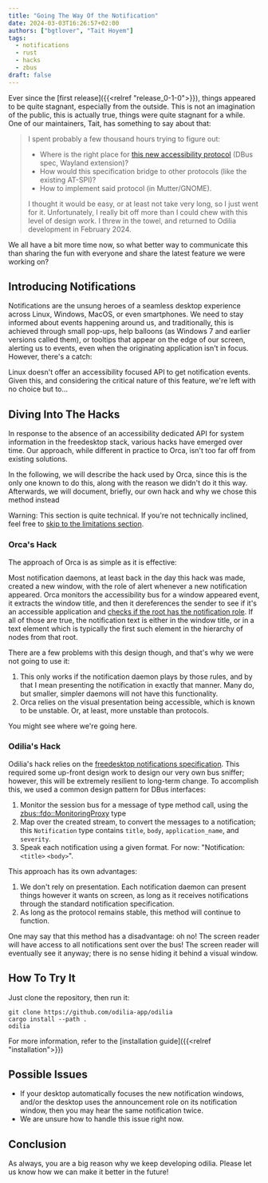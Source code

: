 ```yaml
---
title: "Going The Way Of the Notification"
date: 2024-03-03T16:26:57+02:00
authors: ["bgtlover", "Tait Hoyem"]
tags:
  - notifications
  - rust
  - hacks
  - zbus
draft: false
---
```


Ever since the [first release]({{<relref "release_0-1-0">}}), things appeared to be quite stagnant, especially from the outside. This is not an imagination of the public, this is actually true, things were quite stagnant for a while.
One of our maintainers, Tait, has something to say about that:

> I spent probably a few thousand hours trying to figure out:
> - Where is the right place for [this new accessibility protocol](https://github.com/flatpak/xdg-desktop-portal/issues/1046) (DBus spec, Wayland extension)?
> - How would this specification bridge to other protocols (like the existing AT-SPI)?
> - How to implement said protocol (in Mutter/GNOME).
>
> I thought it would be easy, or at least not take very long, so I just went for it.
> Unfortunately, I really bit off more than I could chew with this level of design work.
> I threw in the towel, and returned to Odilia development in February 2024.

We all have a bit more time now, so what better way to communicate this than sharing the fun with everyone and share the latest feature we were working on?

## Introducing Notifications

Notifications are the unsung heroes of a seamless desktop experience across Linux, Windows, MacOS, or even smartphones.
We need to stay informed about events happening around us, and traditionally, this is achieved through small pop-ups, help balloons (as Windows 7 and earlier versions called them), or tooltips that appear on the edge of our screen, alerting us to events, even when the originating application isn't in focus.
However, there's a catch:

Linux doesn't offer an accessibility focused API to get notification events.
Given this, and considering the critical nature of this feature, we're left with no choice but to...

## Diving Into The Hacks

In response to the absence of an accessibility dedicated API for system information in the freedesktop stack, various hacks have emerged over time.
Our approach, while different in practice to Orca, isn't too far off from existing solutions.

In the following, we will describe the hack used by Orca, since this is the only one known to do this, along with the reason we didn't do it this way.
Afterwards, we will document, briefly, our own hack and why we chose this method instead

Warning: This section is quite technical. If you're not technically inclined, feel free to [skip to the limitations section](#limitations).

### Orca's Hack

The approach of Orca is as simple as it is effective:

Most notification daemons, at least back in the day this hack was made, created a new window, with the role of alert whenever a new notification appeared.
Orca monitors the accessibility bus for a window appeared event, it extracts the window title, and then it dereferences the sender to see if it's an accessible application and [checks if the root has the notification role](https://gitlab.gnome.org/GNOME/Orca/-/blob/gnome-46/src/Orca/scripts/apps/notification-daemon/script.py?ref_type=heads).
If all of those are true, the notification text is either in the window title, or in a text element which is typically the first such element in the hierarchy of nodes from that root.

There are a few problems with this design though, and that's why we were not going to use it:

1. This only works if the notification daemon plays by those rules, and by that I mean presenting the notification in exactly that manner. Many do, but smaller, simpler daemons will not have this functionality.
2. Orca relies on the visual presentation being accessible, which is known to be unstable. Or, at least, more unstable than protocols.

You might see where we're going here.

### Odilia's Hack

Odilia's hack relies on the [freedesktop notifications specification](https://specifications.freedesktop.org/notification-spec/notification-spec-latest.html).
This required some up-front design work to design our very own bus sniffer; however, this will be extremely resilient to long-term change.
To accomplish this, we used a common design pattern for DBus interfaces:

1. Monitor the session bus for a message of type method call, using the [zbus::fdo::MonitoringProxy](https://docs.rs/zbus/latest/zbus/fdo/struct.MonitoringProxy.html) type
2. Map over the created stream, to convert the messages to a notification; this `Notification` type contains `title`, `body`, `application_name`, and `severity`.
3. Speak each notification using a given format. For now: "Notification: `<title>` `<body>`".

This approach has its own advantages:

1. We don't rely on presentation. Each notification daemon can present things however it wants on screen, as long as it receives notifications through the standard notification specification.
2. As long as the protocol remains stable, this method will continue to function.

One may say that this method has a disadvantage: oh no! The screen reader will have access to all notifications sent over the bus!
The screen reader will eventually see it anyway; there is no sense hiding it behind a visual window.

## How To Try It

Just clone the repository, then run it:

```shell
git clone https://github.com/odilia-app/odilia
cargo install --path .
odilia
```

For more information, refer to the [installation guide]({{<relref "installation">}})

## Possible Issues

- If your desktop automatically focuses the new notification windows, and/or the desktop uses the announcement role on its notification window, then you may hear the same notification twice.
- We are unsure how to handle this issue right now.

## Conclusion

As always, you are a big reason why we keep developing odilia.
Please let us know how we can make it better in the future!

